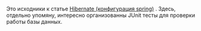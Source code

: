 Это исходники к статье <A href="http://dev-blogs.com/hibernate-%d0%b2-spring/">Hibernate (конфигурация spring)</A> . Здесь, отдельно упомяну, интересно организованны JUnit тесты для проверки работы базы данных.
